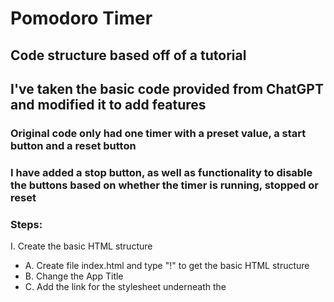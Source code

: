 # Pomodoro Timer

## Code structure based off of a tutorial

## I've taken the basic code provided from ChatGPT and modified it to add features

### Original code only had one timer with a preset value, a start button and a reset button

### I have added a stop button, as well as functionality to disable the buttons based on whether the timer is running, stopped or reset

### Steps:
I. Create the basic HTML structure  
  - A. Create file index.html and type "!" to get the basic HTML structure  
  - B. Change the App Title  
  - C. Add the link for the stylesheet underneath the <title>  
  - D. Build the structure for the timer:  
    - 1. Create a div  
    - 2. Add the timer text  
    - 3. Add buttons for Start and Reset  
  - E. Add the script and link up the script.js file  
  - F. Create the style.css file  
II. Add basic styling to the application in the style.css file  
III. Add functionality with the script.js file  
